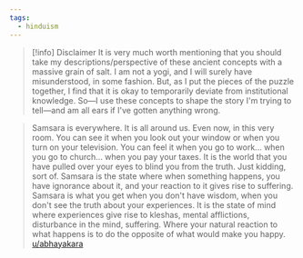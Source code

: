 ```yaml
---
tags:
  - hinduism
---
```

> [!info] Disclaimer
> It is very much worth mentioning that you should take my descriptions/perspective of these ancient concepts with a massive grain of salt. I am not a yogi, and I will surely have misunderstood, in some fashion. But, as I put the pieces of the puzzle together, I find that it is okay to temporarily deviate from institutional knowledge. So—I use these concepts to shape the story I'm trying to tell—and am all ears if I've gotten anything wrong.


> Samsara is everywhere. It is all around us. Even now, in this very room. You can see it when you look out your window or when you turn on your television. You can feel it when you go to work... when you go to church... when you pay your taxes. It is the world that you have pulled over your eyes to blind you from the truth.
> Just kidding, sort of. Samsara is the state where when something happens, you have ignorance about it, and your reaction to it gives rise to suffering. Samsara is what you get when you don't have wisdom, when you don't see the truth about your experiences. It is the state of mind where experiences give rise to kleshas, mental afflictions, disturbance in the mind, suffering. Where your natural reaction to what happens is to do the opposite of what would make you happy.
> [u/abhayakara](https://www.reddit.com/r/Buddhism/comments/2y4g2e/comment/cp68wm0/)




